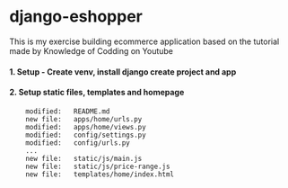 # django-eshopper
This is my exercise building ecommerce application based on the tutorial made by Knowledge of Codding on Youtube

#### 1. Setup - Create venv, install django create project and app

#### 2. Setup static files, templates and homepage

        modified:   README.md
        new file:   apps/home/urls.py
        modified:   apps/home/views.py
        modified:   config/settings.py
        modified:   config/urls.py
        ...
        new file:   static/js/main.js
        new file:   static/js/price-range.js
        new file:   templates/home/index.html



